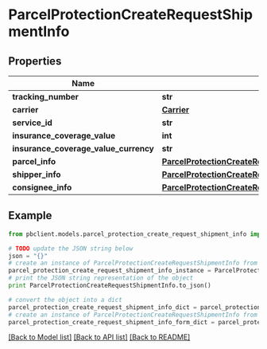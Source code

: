 # ParcelProtectionCreateRequestShipmentInfo


## Properties
Name | Type | Description | Notes
------------ | ------------- | ------------- | -------------
**tracking_number** | **str** |  | [optional] 
**carrier** | [**Carrier**](Carrier.md) |  | [optional] 
**service_id** | **str** |  | [optional] 
**insurance_coverage_value** | **int** |  | [optional] 
**insurance_coverage_value_currency** | **str** |  | [optional] 
**parcel_info** | [**ParcelProtectionCreateRequestShipmentInfoParcelInfo**](ParcelProtectionCreateRequestShipmentInfoParcelInfo.md) |  | [optional] 
**shipper_info** | [**ParcelProtectionCreateRequestShipmentInfoShipperInfo**](ParcelProtectionCreateRequestShipmentInfoShipperInfo.md) |  | [optional] 
**consignee_info** | [**ParcelProtectionCreateRequestShipmentInfoConsigneeInfo**](ParcelProtectionCreateRequestShipmentInfoConsigneeInfo.md) |  | [optional] 

## Example

```python
from pbclient.models.parcel_protection_create_request_shipment_info import ParcelProtectionCreateRequestShipmentInfo

# TODO update the JSON string below
json = "{}"
# create an instance of ParcelProtectionCreateRequestShipmentInfo from a JSON string
parcel_protection_create_request_shipment_info_instance = ParcelProtectionCreateRequestShipmentInfo.from_json(json)
# print the JSON string representation of the object
print ParcelProtectionCreateRequestShipmentInfo.to_json()

# convert the object into a dict
parcel_protection_create_request_shipment_info_dict = parcel_protection_create_request_shipment_info_instance.to_dict()
# create an instance of ParcelProtectionCreateRequestShipmentInfo from a dict
parcel_protection_create_request_shipment_info_form_dict = parcel_protection_create_request_shipment_info.from_dict(parcel_protection_create_request_shipment_info_dict)
```
[[Back to Model list]](../README.md#documentation-for-models) [[Back to API list]](../README.md#documentation-for-api-endpoints) [[Back to README]](../README.md)


